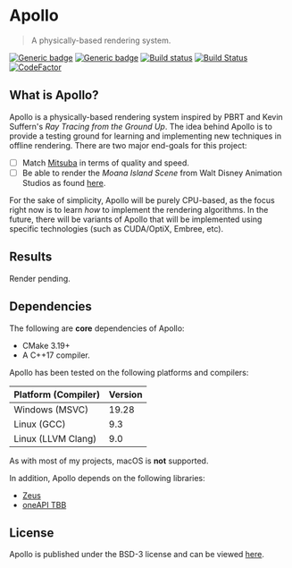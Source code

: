 # Apollo

> A physically-based rendering system.

[![Generic badge](https://img.shields.io/badge/License-BSD3-blue)](LICENSE)
[![Generic badge](https://img.shields.io/badge/Language-C++17-red.svg)](https://en.wikipedia.org/wiki/C%2B%2B17)
[![Build status](https://ci.appveyor.com/api/projects/status/u32mb711m11v749w?svg=true)](https://ci.appveyor.com/project/marovira/apollo-52qan)
[![Build Status](https://travis-ci.org/marovira/apollo.svg?branch=master)](https://travis-ci.org/marovira/apollo)
[![CodeFactor](https://www.codefactor.io/repository/github/marovira/apollo/badge)](https://www.codefactor.io/repository/github/marovira/apollo)


## What is Apollo?

Apollo is a physically-based rendering system inspired by PBRT and Kevin
Suffern's *Ray Tracing from the Ground Up*. The idea behind Apollo is to provide
a testing ground for learning and implementing new techniques in offline
rendering. There are two major end-goals for this project:

- [  ] Match [Mitsuba](https://github.com/mitsuba-renderer/mitsuba) in terms of
  quality and speed.
- [  ] Be able to render the *Moana Island Scene* from Walt Disney Animation
  Studios as found
  [here](https://www.disneyanimation.com/resources/moana-island-scene/).

For the sake of simplicity, Apollo will be purely CPU-based, as the focus right
now is to learn *how* to implement the rendering algorithms. In the future,
there will be variants of Apollo that will be implemented using specific
technologies (such as CUDA/OptiX, Embree, etc).

## Results

Render pending.

## Dependencies

The following are **core** dependencies of Apollo:

* CMake 3.19+
* A C++17 compiler.

Apollo has been tested on the following platforms and compilers:

| Platform (Compiler) | Version |
| ------------------- | ------- |
| Windows (MSVC) | 19.28 |
| Linux (GCC) | 9.3 |
| Linux (LLVM Clang) | 9.0 |

As with most of my projects, macOS is **not** supported.

In addition, Apollo depends on the following libraries:

* [Zeus](https://github.com/marovira/zeus)
* [oneAPI TBB](https://github.com/oneapi-src/oneTBB)

## License

Apollo is published under the BSD-3 license and can be viewed
[here](https://github.com/marovira/apollo/blob/master/LICENSE).
